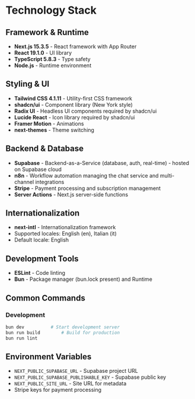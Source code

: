 # Technology Stack

## Framework & Runtime
- **Next.js 15.3.5** - React framework with App Router
- **React 19.1.0** - UI library
- **TypeScript 5.8.3** - Type safety
- **Node.js** - Runtime environment

## Styling & UI
- **Tailwind CSS 4.1.11** - Utility-first CSS framework
- **shadcn/ui** - Component library (New York style)
- **Radix UI** - Headless UI components required by shadcn/ui
- **Lucide React** - Icon library required by shadcn/ui
- **Framer Motion** - Animations
- **next-themes** - Theme switching

## Backend & Database
- **Supabase** - Backend-as-a-Service (database, auth, real-time) - hosted on Supabase cloud
- **n8n** - Workflow automation managing the chat service and multi-channel integrations
- **Stripe** - Payment processing and subscription management
- **Server Actions** - Next.js server-side functions

## Internationalization
- **next-intl** - Internationalization framework
- Supported locales: English (en), Italian (it)
- Default locale: English

## Development Tools
- **ESLint** - Code linting
- **Bun** - Package manager (bun.lock present) and Runtime

## Common Commands

### Development
```bash
bun dev          # Start development server
bun run build        # Build for production
bun run lint
```

## Environment Variables
- `NEXT_PUBLIC_SUPABASE_URL` - Supabase project URL
- `NEXT_PUBLIC_SUPABASE_PUBLISHABLE_KEY` - Supabase public key
- `NEXT_PUBLIC_SITE_URL` - Site URL for metadata
- Stripe keys for payment processing